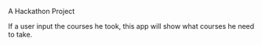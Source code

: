A Hackathon Project

If a user input the courses he took, this app will show what courses he need to take.
